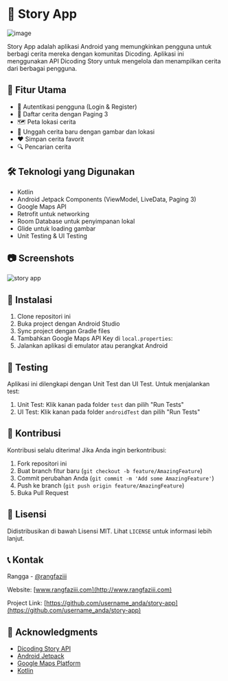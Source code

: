 # 📱 Story App

![image](https://github.com/user-attachments/assets/5ab0fb30-14fd-41a6-8cbd-8e6a8aeb9f89)


Story App adalah aplikasi Android yang memungkinkan pengguna untuk berbagi cerita mereka dengan komunitas Dicoding. Aplikasi ini menggunakan API Dicoding Story untuk mengelola dan menampilkan cerita dari berbagai pengguna.

## 🌟 Fitur Utama

- 🔐 Autentikasi pengguna (Login & Register)
- 📖 Daftar cerita dengan Paging 3
- 🗺️ Peta lokasi cerita
- 📸 Unggah cerita baru dengan gambar dan lokasi
- ❤️ Simpan cerita favorit
- 🔍 Pencarian cerita

## 🛠️ Teknologi yang Digunakan

- Kotlin
- Android Jetpack Components (ViewModel, LiveData, Paging 3)
- Google Maps API
- Retrofit untuk networking
- Room Database untuk penyimpanan lokal
- Glide untuk loading gambar
- Unit Testing & UI Testing

## 📷 Screenshots

![story app](https://github.com/user-attachments/assets/56b67cb2-f07b-4878-ab41-9234fcf6f810)


## 🚀 Instalasi

1. Clone repositori ini
2. Buka project dengan Android Studio
3. Sync project dengan Gradle files
4. Tambahkan Google Maps API Key di `local.properties`:
5. Jalankan aplikasi di emulator atau perangkat Android

## 🧪 Testing

Aplikasi ini dilengkapi dengan Unit Test dan UI Test. Untuk menjalankan test:

1. Unit Test: Klik kanan pada folder `test` dan pilih "Run Tests"
2. UI Test: Klik kanan pada folder `androidTest` dan pilih "Run Tests"

## 🤝 Kontribusi

Kontribusi selalu diterima! Jika Anda ingin berkontribusi:

1. Fork repositori ini
2. Buat branch fitur baru (`git checkout -b feature/AmazingFeature`)
3. Commit perubahan Anda (`git commit -m 'Add some AmazingFeature'`)
4. Push ke branch (`git push origin feature/AmazingFeature`)
5. Buka Pull Request

## 📄 Lisensi

Didistribusikan di bawah Lisensi MIT. Lihat `LICENSE` untuk informasi lebih lanjut.

## 📞 Kontak

Rangga - [@rangfaziii](https://www.linkedin.com/in/rangfaziii/)

Website: [www.rangfaziii.com](http://www.rangfaziii.com)

Project Link: [https://github.com/username_anda/story-app](https://github.com/username_anda/story-app)

## 🙏 Acknowledgments

- [Dicoding Story API](https://story-api.dicoding.dev/v1/)
- [Android Jetpack](https://developer.android.com/jetpack)
- [Google Maps Platform](https://developers.google.com/maps/documentation/android-sdk/overview)
- [Kotlin](https://kotlinlang.org/)
